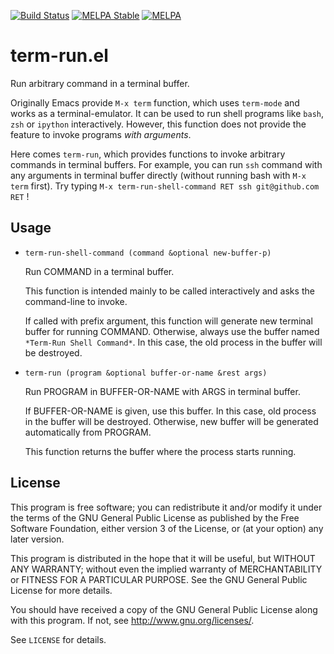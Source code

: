 [![Build Status](https://travis-ci.org/10sr/term-run-el.svg)](https://travis-ci.org/10sr/term-run-el)
[![MELPA Stable](http://stable.melpa.org/packages/term-run-badge.svg)](http://stable.melpa.org/#/term-run)
[![MELPA](http://melpa.org/packages/term-run-badge.svg)](http://melpa.org/#/term-run)



term-run.el
===========

Run arbitrary command in a terminal buffer.

Originally Emacs provide `M-x term` function, which uses `term-mode`
and works as a terminal-emulator.
It can be used to run shell programs like `bash`, `zsh` or `ipython`
interactively.
However, this function does not provide the feature to invoke programs *with
arguments*.

Here comes `term-run`, which provides functions to invoke arbitrary commands in
terminal buffers.
For example, you can run `ssh` command with any arguments in terminal buffer
directly (without running bash with `M-x term` first).
Try typing `M-x term-run-shell-command RET ssh git@github.com RET` !





Usage
-----


* `term-run-shell-command (command &optional new-buffer-p)`

  Run COMMAND in a terminal buffer.

  This function is intended mainly to be called interactively and
asks the command-line to invoke.

  If called with prefix argument, this function will generate new
terminal buffer for running COMMAND.  Otherwise, always use the buffer named
`*Term-Run Shell Command*`. In this case, the old process in the buffer will be
destroyed.



* `term-run (program &optional buffer-or-name &rest args)`

  Run PROGRAM in BUFFER-OR-NAME with ARGS in terminal buffer.

  If BUFFER-OR-NAME is given, use this buffer.  In this case, old process in
the buffer will be destroyed.  Otherwise, new buffer will be generated
automatically from PROGRAM.

  This function returns the buffer where the process starts running.




License
-------


This program is free software; you can redistribute it and/or modify
it under the terms of the GNU General Public License as published by
the Free Software Foundation, either version 3 of the License, or
(at your option) any later version.

This program is distributed in the hope that it will be useful,
but WITHOUT ANY WARRANTY; without even the implied warranty of
MERCHANTABILITY or FITNESS FOR A PARTICULAR PURPOSE.  See the
GNU General Public License for more details.

You should have received a copy of the GNU General Public License
along with this program.  If not, see <http://www.gnu.org/licenses/>.

See `LICENSE` for details.
